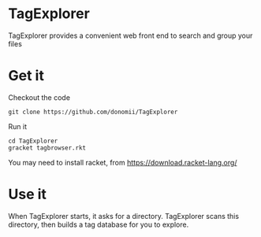 # TagExplorer
TagExplorer provides a convenient web front end to search and group your files

# Get it

Checkout the code

    git clone https://github.com/donomii/TagExplorer
    
Run it

    cd TagExplorer
    gracket tagbrowser.rkt
    
You may need to install racket, from https://download.racket-lang.org/

# Use it

When TagExplorer starts, it asks for a directory.  TagExplorer scans this directory, then builds a tag database for you to explore.